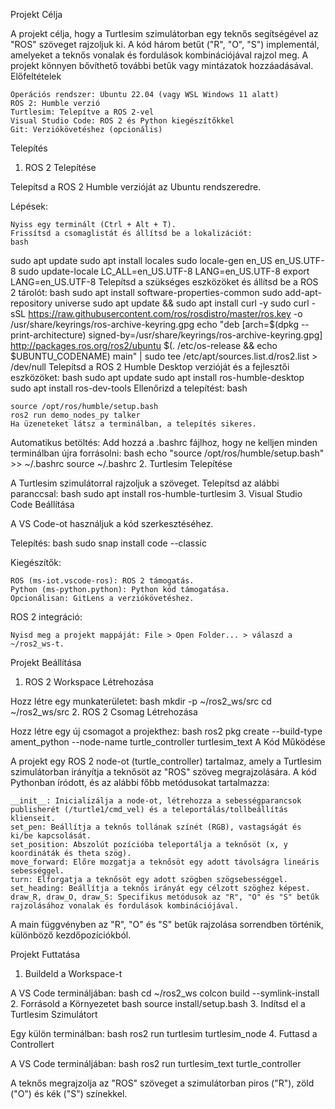 Projekt Célja

A projekt célja, hogy a Turtlesim szimulátorban egy teknős segítségével az "ROS" szöveget rajzoljuk ki. A kód három betűt ("R", "O", "S") implementál, amelyeket a teknős vonalak és fordulások kombinációjával rajzol meg. A projekt könnyen bővíthető további betűk vagy mintázatok hozzáadásával.
Előfeltételek

    Operációs rendszer: Ubuntu 22.04 (vagy WSL Windows 11 alatt)
    ROS 2: Humble verzió
    Turtlesim: Telepítve a ROS 2-vel
    Visual Studio Code: ROS 2 és Python kiegészítőkkel
    Git: Verziókövetéshez (opcionális)

Telepítés
1. ROS 2 Telepítése

Telepítsd a ROS 2 Humble verzióját az Ubuntu rendszeredre.

Lépések:

    Nyiss egy terminált (Ctrl + Alt + T).
    Frissítsd a csomaglistát és állítsd be a lokalizációt:
    bash

sudo apt update
sudo apt install locales
sudo locale-gen en_US en_US.UTF-8
sudo update-locale LC_ALL=en_US.UTF-8 LANG=en_US.UTF-8
export LANG=en_US.UTF-8
Telepítsd a szükséges eszközöket és állítsd be a ROS 2 tárolót:
bash
sudo apt install software-properties-common
sudo add-apt-repository universe
sudo apt update && sudo apt install curl -y
sudo curl -sSL https://raw.githubusercontent.com/ros/rosdistro/master/ros.key -o /usr/share/keyrings/ros-archive-keyring.gpg
echo "deb [arch=$(dpkg --print-architecture) signed-by=/usr/share/keyrings/ros-archive-keyring.gpg] http://packages.ros.org/ros2/ubuntu $(. /etc/os-release && echo $UBUNTU_CODENAME) main" | sudo tee /etc/apt/sources.list.d/ros2.list > /dev/null
Telepítsd a ROS 2 Humble Desktop verzióját és a fejlesztői eszközöket:
bash
sudo apt update
sudo apt install ros-humble-desktop
sudo apt install ros-dev-tools
Ellenőrizd a telepítést:
bash

    source /opt/ros/humble/setup.bash
    ros2 run demo_nodes_py talker
    Ha üzeneteket látsz a terminálban, a telepítés sikeres.

Automatikus betöltés: Add hozzá a .bashrc fájlhoz, hogy ne kelljen minden terminálban újra forrásolni:
bash
echo "source /opt/ros/humble/setup.bash" >> ~/.bashrc
source ~/.bashrc
2. Turtlesim Telepítése

A Turtlesim szimulátorral rajzoljuk a szöveget. Telepítsd az alábbi paranccsal:
bash
sudo apt install ros-humble-turtlesim
3. Visual Studio Code Beállítása

A VS Code-ot használjuk a kód szerkesztéséhez.

Telepítés:
bash
sudo snap install code --classic

Kiegészítők:

    ROS (ms-iot.vscode-ros): ROS 2 támogatás.
    Python (ms-python.python): Python kód támogatása.
    Opcionálisan: GitLens a verziókövetéshez.

ROS 2 integráció:

    Nyisd meg a projekt mappáját: File > Open Folder... > válaszd a ~/ros2_ws-t.

Projekt Beállítása
1. ROS 2 Workspace Létrehozása

Hozz létre egy munkaterületet:
bash
mkdir -p ~/ros2_ws/src
cd ~/ros2_ws/src
2. ROS 2 Csomag Létrehozása

Hozz létre egy új csomagot a projekthez:
bash
ros2 pkg create --build-type ament_python --node-name turtle_controller turtlesim_text
A Kód Működése

A projekt egy ROS 2 node-ot (turtle_controller) tartalmaz, amely a Turtlesim szimulátorban irányítja a teknősöt az "ROS" szöveg megrajzolására. A kód Pythonban íródott, és az alábbi főbb metódusokat tartalmazza:

    __init__: Inicializálja a node-ot, létrehozza a sebességparancsok publisherét (/turtle1/cmd_vel) és a teleportálás/tollbeállítás klienseit.
    set_pen: Beállítja a teknős tollának színét (RGB), vastagságát és ki/be kapcsolását.
    set_position: Abszolút pozícióba teleportálja a teknősöt (x, y koordináták és theta szög).
    move_forward: Előre mozgatja a teknősöt egy adott távolságra lineáris sebességgel.
    turn: Elforgatja a teknősöt egy adott szögben szögsebességgel.
    set_heading: Beállítja a teknős irányát egy célzott szöghez képest.
    draw_R, draw_O, draw_S: Specifikus metódusok az "R", "O" és "S" betűk rajzolásához vonalak és fordulások kombinációjával.

A main függvényben az "R", "O" és "S" betűk rajzolása sorrendben történik, különböző kezdőpozíciókból.

Projekt Futtatása
1. Buildeld a Workspace-t

A VS Code termináljában:
bash
cd ~/ros2_ws
colcon build --symlink-install
2. Forrásold a Környezetet
bash
source install/setup.bash
3. Indítsd el a Turtlesim Szimulátort

Egy külön terminálban:
bash
ros2 run turtlesim turtlesim_node
4. Futtasd a Controllert

A VS Code termináljában:
bash
ros2 run turtlesim_text turtle_controller

A teknős megrajzolja az "ROS" szöveget a szimulátorban piros ("R"), zöld ("O") és kék ("S") színekkel.
